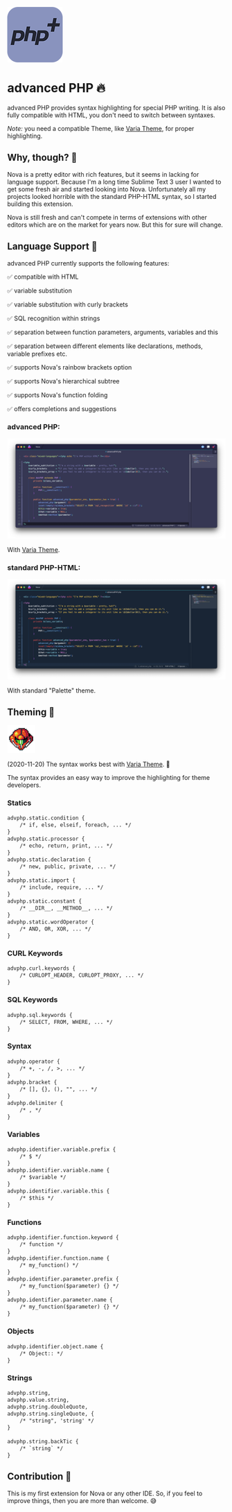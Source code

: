 ![advanced PHP Logo](https://github.com/dennisosaj/advancedphp.novaextension/blob/main/Images/thumb.png?raw=true) 

# advanced PHP 🔥

advanced PHP provides syntax highlighting for special PHP writing. It is also fully compatible with HTML, you don't need to switch between syntaxes.

*Note:* you need a compatible Theme, like [Varia Theme](https://github.com/dennisosaj/variatheme.novaextension), for proper highlighting.

## Why, though? 🤔

Nova is a pretty editor with rich features, but it seems in lacking for language support. Because I'm a long time Sublime Text 3 user I wanted to get some fresh air and started looking into Nova. Unfortunately all my projects looked horrible with the standard PHP-HTML syntax, so I started building this extension. 

Nova is still fresh and can't compete in terms of extensions with other editors which are on the market for years now. But this for sure will change.

## Language Support 🧩

advanced PHP currently supports the following features:

✅ compatible with HTML

✅ variable substitution

✅ variable substitution with curly brackets

✅ SQL recognition within strings

✅ separation between function parameters, arguments, variables and this

✅ separation between different elements like declarations, methods, variable prefixes etc.

✅ supports Nova's rainbow brackets option

✅ supports Nova's hierarchical subtree 

✅ supports Nova's function folding

✅ offers completions and suggestions

### advanced PHP:
![advanced PHP](https://github.com/dennisosaj/advancedphp.novaextension/blob/main/Images/advphp.png?raw=true) 

With [Varia Theme](https://github.com/dennisosaj/variatheme.novaextension). 

### standard PHP-HTML:
![standard PHP-HTML](https://github.com/dennisosaj/advancedphp.novaextension/blob/main/Images/php-html.png?raw=true) 

With standard "Palette" theme.

## Theming 🎨

![varia Theme](https://github.com/dennisosaj/variatheme.novaextension/blob/main/Images/thumb.png?raw=true)

(2020-11-20) The syntax works best with [Varia Theme](https://github.com/dennisosaj/variatheme.novaextension). 💯

The syntax provides an easy way to improve the highlighting for theme developers.


### Statics
```
advphp.static.condition { 
    /* if, else, elseif, foreach, ... */
}
advphp.static.processor { 
    /* echo, return, print, ... */
}
advphp.static.declaration {
    /* new, public, private, ... */
}
advphp.static.import {
    /* include, require, ... */
}
advphp.static.constant {
    /* __DIR__, __METHOD__, ... */
}
advphp.static.wordOperator {
    /* AND, OR, XOR, ... */
}
```

### CURL Keywords
```
advphp.curl.keywords {
    /* CURLOPT_HEADER, CURLOPT_PROXY, ... */
}
```

### SQL Keywords
```
advphp.sql.keywords {
    /* SELECT, FROM, WHERE, ... */
}
```

### Syntax
```
advphp.operator {
    /* +, -, /, >, ... */
}
advphp.bracket {
    /* [], {}, (), "", ... */
}
advphp.delimiter {
    /* , */
}
```

### Variables
```
advphp.identifier.variable.prefix {
    /* $ */
}
advphp.identifier.variable.name {
    /* $variable */
}
advphp.identifier.variable.this {
    /* $this */
}
```

### Functions
```
advphp.identifier.function.keyword {
    /* function */
}
advphp.identifier.function.name {
    /* my_function() */
}
advphp.identifier.parameter.prefix {
    /* my_function($parameter) {} */
}
advphp.identifier.parameter.name {
    /* my_function($parameter) {} */
}
```

### Objects
```
advphp.identifier.object.name {
    /* Object:: */
}
```

### Strings 
```
advphp.string,
advphp.value.string,
advphp.string.doubleQuote,
advphp.string.singleQuote, {
    /* "string", 'string' */
}

advphp.string.backTic {
    /* `string` */
}
```

## Contribution 🤝
This is my first extension for Nova or any other IDE. So, if you feel to improve things, then you are more than welcome. 😅